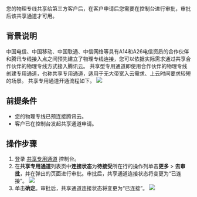 您的物理专线共享给第三方客户后，在客户申请后您需要在控制台进行审批，审批后该共享通道才可用。

## 背景说明
中国电信、中国移动、中国联通、中信网络等具有A14和A26电信资质的合作伙伴和腾讯专线接入点之间预先建立了物理专线连接，您可以依据实际需求通过共享合作伙伴的物理专线方式接入腾讯云。
共享型专用通道即使用合作伙伴的物理专线创建专用通道，也称共享专用通道，适用于无大带宽入云需求、上云时间要求较短的场景。
共享专用通道开通流程如下。
![](https://qcloudimg.tencent-cloud.cn/raw/263e6cff1c0f3c671358cbe125011c11.png)

## 前提条件
- 您的物理专线已预连接腾讯云。
- 客户已在控制台发起共享通道申请。

## 操作步骤
1. 登录 [共享专用通道](https://console.cloud.tencent.com/dc/conn-shared?dcConnType=shared) 控制台。
2. 在**共享专用通道**列表页中**连接状态**为**待接受**所在行的操作列单击**更多** > **去审批**，并在弹出的页面进行审批。审批后，共享通道连接状态将变更为“已连接”。
![](https://qcloudimg.tencent-cloud.cn/raw/802d4df4b0bad212948c1a03dd16e7f3.png)
3. 单击**确定**。审批后，共享通道连接状态将变更为“已连接”。
![](https://qcloudimg.tencent-cloud.cn/raw/dcbd1f3da7e35d56380e3358b0f95bac.png)
